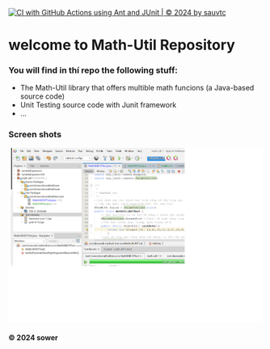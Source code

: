 [![CI with GitHub Actions using Ant and JUnit | © 2024 by sauvtc](https://github.com/sauvtc/math-util-1/actions/workflows/ci-junit.yml/badge.svg)](https://github.com/sauvtc/math-util-1/actions/workflows/ci-junit.yml)

# welcome to Math-Util Repository
### You will find in thí repo the following stuff:
* The Math-Util library that offers multible math funcions (a Java-based source code)
* Unit Testing source code with Junit framework
* ...
### Screen shots
![DDT & TDD with Junit](https://github.com/sauvtc/math-util-1/blob/main/images/mycode.png)
#### © 2024 sower
